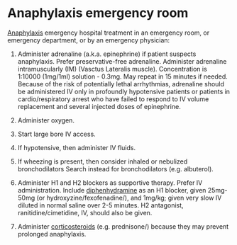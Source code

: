 [//]: # (source: ?)
[//]: # (tags: protocols)

# Anaphylaxis emergency room

[Anaphylaxis](../anaphylaxis/) emergency hospital treatment in an emergency room, or emergency department, or by an emergency physician:

1. Administer adrenaline (a.k.a. epinephrine) if patient suspects anaphylaxis. Prefer preservative-free adrenaline. Administer adrenaline intramuscularly (IM) (Vasctus Lateralis muscle). Concentration is 1:10000 (1mg/1ml) solution - 0.3mg. May repeat in 15 minutes if needed. Because of the risk of potentially lethal arrhythmias, adrenaline should be administered IV only in profoundly hypotensive patients or patients in cardio/respiratory arrest who have failed to respond to IV volume replacement and several injected doses of epinephrine.

2. Administer oxygen.

3. Start large bore IV access.

4. If hypotensive, then administer IV fluids.

5. If wheezing is present, then consider inhaled or nebulized bronchodilators
Search instead for bronchodilators (e.g. albuterol).

6. Administer H1 and H2 blockers as supportive therapy. Prefer IV administration. Include [diphenhydramine](../diphenhydramine/) as an H1 blocker, given 25mg-50mg (or hydroxyzine/fexofenadine/), and 1mg/kg; given very slow IV diluted in normal saline over 2-5 minutes. H2 antagonist, ranitidine/cimetidine, IV, should also be given.

7. Administer [corticosteroids](../corticosteroids/) (e.g. prednisone/) because they may prevent prolonged anaphylaxis.
